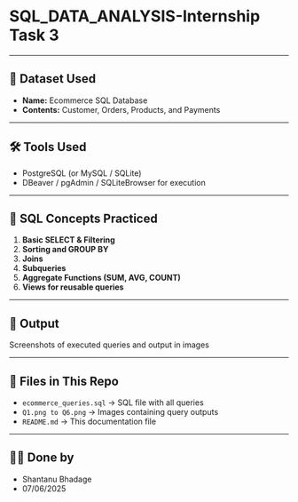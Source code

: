 # SQL_DATA_ANALYSIS-Internship Task 3
---

## 📁 Dataset Used
- **Name:** Ecommerce SQL Database
- **Contents:** Customer, Orders, Products, and Payments

---

## 🛠️ Tools Used
- PostgreSQL (or MySQL / SQLite)
- DBeaver / pgAdmin / SQLiteBrowser for execution

---

## 🧠 SQL Concepts Practiced

1. **Basic SELECT & Filtering**
2. **Sorting and GROUP BY**
3. **Joins**
4. **Subqueries**
5. **Aggregate Functions (SUM, AVG, COUNT)**
6. **Views for reusable queries**

---

## 📸 Output
Screenshots of executed queries and output in images

---

## 📂 Files in This Repo
- `ecommerce_queries.sql` → SQL file with all queries
- `Q1.png to Q6.png` → Images containing query outputs
- `README.md` → This documentation file

---

## 🙋‍♂️ Done by
- Shantanu Bhadage
- 07/06/2025
